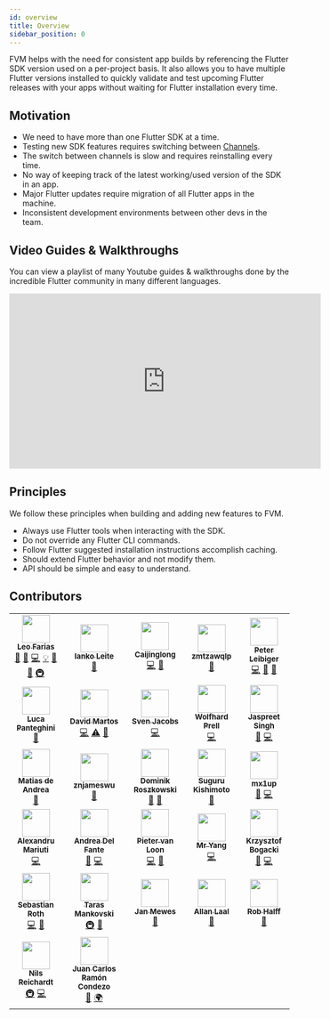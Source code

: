 ```yaml
---
id: overview
title: Overview
sidebar_position: 0
---
```


FVM helps with the need for consistent app builds by referencing the Flutter SDK version used on a per-project basis. It also allows you to have multiple Flutter versions installed to quickly validate and test upcoming Flutter releases with your apps without waiting for Flutter installation every time.

## Motivation

- We need to have more than one Flutter SDK at a time.
- Testing new SDK features requires switching between [Channels](https://flutter.dev/docs/development/tools/sdk/releases).
- The switch between channels is slow and requires reinstalling every time.
- No way of keeping track of the latest working/used version of the SDK in an app.
- Major Flutter updates require migration of all Flutter apps in the machine.
- Inconsistent development environments between other devs in the team.

## Video Guides & Walkthroughs

You can view a playlist of many Youtube guides & walkthroughs done by the incredible Flutter community in many different languages.

<iframe width="560" height="315" src="https://www.youtube.com/embed/videoseries?list=PLVnlSO6aQelAAddOFQVJNoaRGZ1mMsj2Q" title="YouTube video player" frameborder="0" allow="accelerometer; autoplay; clipboard-write; encrypted-media; gyroscope; picture-in-picture" allowfullscreen></iframe>

## Principles

We follow these principles when building and adding new features to FVM.

- Always use Flutter tools when interacting with the SDK.
- Do not override any Flutter CLI commands.
- Follow Flutter suggested installation instructions accomplish caching.
- Should extend Flutter behavior and not modify them.
- API should be simple and easy to understand.

## Contributors

<!-- ALL-CONTRIBUTORS-LIST:START - Do not remove or modify this section -->
<!-- prettier-ignore-start -->
<!-- markdownlint-disable -->
<table>
  <tr>
    <td align="center"><a href="https://github.com/leoafarias"><img src="https://avatars1.githubusercontent.com/u/435833?v=4?s=50" width="50px;" alt=""/><br /><sub><b>Leo Farias</b></sub></a><br /><a href="https://github.com/leoafarias/fvm/commits?author=leoafarias" title="Documentation">📖</a> <a href="#ideas-leoafarias" title="Ideas, Planning, & Feedback">🤔</a> <a href="https://github.com/leoafarias/fvm/commits?author=leoafarias" title="Code">💻</a> <a href="#example-leoafarias" title="Examples">💡</a> <a href="https://github.com/leoafarias/fvm/pulls?q=is%3Apr+reviewed-by%3Aleoafarias" title="Reviewed Pull Requests">👀</a> <a href="#maintenance-leoafarias" title="Maintenance">🚧</a> <a href="#infra-leoafarias" title="Infrastructure (Hosting, Build-Tools, etc)">🚇</a></td>
    <td align="center"><a href="https://github.com/ianko"><img src="https://avatars3.githubusercontent.com/u/723360?v=4?s=50" width="50px;" alt=""/><br /><sub><b>Ianko Leite</b></sub></a><br /><a href="#ideas-ianko" title="Ideas, Planning, & Feedback">🤔</a></td>
    <td align="center"><a href="https://www.kikt.top"><img src="https://avatars0.githubusercontent.com/u/14145407?v=4?s=50" width="50px;" alt=""/><br /><sub><b>Caijinglong</b></sub></a><br /><a href="https://github.com/leoafarias/fvm/commits?author=CaiJingLong" title="Code">💻</a> <a href="#ideas-CaiJingLong" title="Ideas, Planning, & Feedback">🤔</a></td>
    <td align="center"><a href="https://juejin.im/user/5bdc1a32518825170b101080"><img src="https://avatars1.githubusercontent.com/u/16477333?v=4?s=50" width="50px;" alt=""/><br /><sub><b>zmtzawqlp</b></sub></a><br /><a href="https://github.com/leoafarias/fvm/issues?q=author%3Azmtzawqlp" title="Bug reports">🐛</a></td>
    <td align="center"><a href="https://github.com/kuhnroyal"><img src="https://avatars3.githubusercontent.com/u/1260818?v=4?s=50" width="50px;" alt=""/><br /><sub><b>Peter Leibiger</b></sub></a><br /><a href="https://github.com/leoafarias/fvm/commits?author=kuhnroyal" title="Code">💻</a> <a href="#maintenance-kuhnroyal" title="Maintenance">🚧</a> <a href="#question-kuhnroyal" title="Answering Questions">💬</a></td>
  </tr>
  <tr>
    <td align="center"><a href="https://github.com/panthe"><img src="https://avatars0.githubusercontent.com/u/250296?v=4?s=50" width="50px;" alt=""/><br /><sub><b>Luca Panteghini</b></sub></a><br /><a href="https://github.com/leoafarias/fvm/commits?author=panthe" title="Documentation">📖</a></td>
    <td align="center"><a href="https://github.com/davidmartos96"><img src="https://avatars1.githubusercontent.com/u/22084723?v=4?s=50" width="50px;" alt=""/><br /><sub><b>David Martos</b></sub></a><br /><a href="https://github.com/leoafarias/fvm/commits?author=davidmartos96" title="Code">💻</a> <a href="https://github.com/leoafarias/fvm/commits?author=davidmartos96" title="Tests">⚠️</a> <a href="https://github.com/leoafarias/fvm/commits?author=davidmartos96" title="Documentation">📖</a></td>
    <td align="center"><a href="https://github.com/svenjacobs"><img src="https://avatars1.githubusercontent.com/u/255313?v=4?s=50" width="50px;" alt=""/><br /><sub><b>Sven Jacobs</b></sub></a><br /><a href="https://github.com/leoafarias/fvm/commits?author=svenjacobs" title="Code">💻</a></td>
    <td align="center"><a href="https://github.com/Cir0X"><img src="https://avatars0.githubusercontent.com/u/4539597?v=4?s=50" width="50px;" alt=""/><br /><sub><b>Wolfhard Prell</b></sub></a><br /><a href="https://github.com/leoafarias/fvm/commits?author=Cir0X" title="Code">💻</a></td>
    <td align="center"><a href="https://github.com/jascodes"><img src="https://avatars2.githubusercontent.com/u/1231593?v=4?s=50" width="50px;" alt=""/><br /><sub><b>Jaspreet Singh</b></sub></a><br /><a href="#ideas-jascodes" title="Ideas, Planning, & Feedback">🤔</a> <a href="https://github.com/leoafarias/fvm/commits?author=jascodes" title="Code">💻</a></td>
  </tr>
  <tr>
    <td align="center"><a href="https://deandreamatias.com/"><img src="https://avatars2.githubusercontent.com/u/21011641?v=4?s=50" width="50px;" alt=""/><br /><sub><b>Matias de Andrea</b></sub></a><br /><a href="https://github.com/leoafarias/fvm/commits?author=deandreamatias" title="Documentation">📖</a></td>
    <td align="center"><a href="https://github.com/znjameswu"><img src="https://avatars2.githubusercontent.com/u/61373469?v=4?s=50" width="50px;" alt=""/><br /><sub><b>znjameswu</b></sub></a><br /><a href="https://github.com/leoafarias/fvm/issues?q=author%3Aznjameswu" title="Bug reports">🐛</a></td>
    <td align="center"><a href="https://github.com/orestesgaolin"><img src="https://avatars3.githubusercontent.com/u/16854239?v=4?s=50" width="50px;" alt=""/><br /><sub><b>Dominik Roszkowski</b></sub></a><br /><a href="https://github.com/leoafarias/fvm/commits?author=orestesgaolin" title="Documentation">📖</a> <a href="#talk-orestesgaolin" title="Talks">📢</a></td>
    <td align="center"><a href="https://me.sgr-ksmt.org/"><img src="https://avatars0.githubusercontent.com/u/9350581?v=4?s=50" width="50px;" alt=""/><br /><sub><b>Suguru Kishimoto</b></sub></a><br /><a href="https://github.com/leoafarias/fvm/issues?q=author%3Asgr-ksmt" title="Bug reports">🐛</a></td>
    <td align="center"><a href="https://github.com/mx1up"><img src="https://avatars2.githubusercontent.com/u/178714?v=4?s=50" width="50px;" alt=""/><br /><sub><b>mx1up</b></sub></a><br /><a href="https://github.com/leoafarias/fvm/issues?q=author%3Amx1up" title="Bug reports">🐛</a> <a href="https://github.com/leoafarias/fvm/commits?author=mx1up" title="Code">💻</a></td>
  </tr>
  <tr>
    <td align="center"><a href="https://github.com/nank1ro"><img src="https://avatars.githubusercontent.com/u/60045235?v=4?s=50" width="50px;" alt=""/><br /><sub><b>Alexandru Mariuti</b></sub></a><br /><a href="https://github.com/leoafarias/fvm/commits?author=nank1ro" title="Code">💻</a></td>
    <td align="center"><a href="https://github.com/andreadelfante"><img src="https://avatars.githubusercontent.com/u/7781176?v=4?s=50" width="50px;" alt=""/><br /><sub><b>Andrea Del Fante</b></sub></a><br /><a href="#ideas-andreadelfante" title="Ideas, Planning, & Feedback">🤔</a> <a href="https://github.com/leoafarias/fvm/commits?author=andreadelfante" title="Code">💻</a></td>
    <td align="center"><a href="https://github.com/Kavantix"><img src="https://avatars.githubusercontent.com/u/6243755?v=4?s=50" width="50px;" alt=""/><br /><sub><b>Pieter van Loon</b></sub></a><br /><a href="https://github.com/leoafarias/fvm/commits?author=Kavantix" title="Code">💻</a> <a href="#ideas-Kavantix" title="Ideas, Planning, & Feedback">🤔</a></td>
    <td align="center"><a href="https://github.com/YangLang116"><img src="https://avatars.githubusercontent.com/u/15442222?v=4?s=50" width="50px;" alt=""/><br /><sub><b>Mr Yang</b></sub></a><br /><a href="https://github.com/leoafarias/fvm/commits?author=YangLang116" title="Code">💻</a></td>
    <td align="center"><a href="https://github.com/Saancreed"><img src="https://avatars.githubusercontent.com/u/26201033?v=4?s=50" width="50px;" alt=""/><br /><sub><b>Krzysztof Bogacki</b></sub></a><br /><a href="https://github.com/leoafarias/fvm/issues?q=author%3ASaancreed" title="Bug reports">🐛</a> <a href="https://github.com/leoafarias/fvm/commits?author=Saancreed" title="Code">💻</a></td>
  </tr>
  <tr>
    <td align="center"><a href="https://github.com/ened"><img src="https://avatars.githubusercontent.com/u/269860?v=4?s=50" width="50px;" alt=""/><br /><sub><b>Sebastian Roth</b></sub></a><br /><a href="https://github.com/leoafarias/fvm/commits?author=ened" title="Code">💻</a> <a href="#ideas-ened" title="Ideas, Planning, & Feedback">🤔</a></td>
    <td align="center"><a href="https://github.com/taras"><img src="https://avatars.githubusercontent.com/u/74687?v=4?s=50" width="50px;" alt=""/><br /><sub><b>Taras Mankovski</b></sub></a><br /><a href="#infra-taras" title="Infrastructure (Hosting, Build-Tools, etc)">🚇</a> <a href="#ideas-taras" title="Ideas, Planning, & Feedback">🤔</a></td>
    <td align="center"><a href="https://github.com/jmewes"><img src="https://avatars.githubusercontent.com/u/5235584?v=4?s=50" width="50px;" alt=""/><br /><sub><b>Jan Mewes</b></sub></a><br /><a href="https://github.com/leoafarias/fvm/commits?author=jmewes" title="Documentation">📖</a></td>
    <td align="center"><a href="https://permanent.ee"><img src="https://avatars.githubusercontent.com/u/740826?v=4?s=50" width="50px;" alt=""/><br /><sub><b>Allan Laal</b></sub></a><br /><a href="https://github.com/leoafarias/fvm/commits?author=allanlaal" title="Documentation">📖</a></td>
    <td align="center"><a href="https://github.com/rhalff"><img src="https://avatars.githubusercontent.com/u/274358?v=4?s=50" width="50px;" alt=""/><br /><sub><b>Rob Halff</b></sub></a><br /><a href="https://github.com/leoafarias/fvm/commits?author=rhalff" title="Documentation">📖</a></td>
  </tr>
  <tr>
    <td align="center"><a href="https://sharezone.net"><img src="https://avatars.githubusercontent.com/u/24459435?v=4?s=50" width="50px;" alt=""/><br /><sub><b>Nils Reichardt</b></sub></a><br /><a href="#infra-nilsreichardt" title="Infrastructure (Hosting, Build-Tools, etc)">🚇</a> <a href="https://github.com/leoafarias/fvm/commits?author=nilsreichardt" title="Code">💻</a></td>
    <td align="center"><a href="https://rcjuancarlosuwu.medium.com"><img src="https://avatars.githubusercontent.com/u/67658540?v=4?s=50" width="50px;" alt=""/><br /><sub><b>Juan Carlos Ramón Condezo</b></sub></a><br /><a href="https://github.com/leoafarias/fvm/commits?author=rcjuancarlosuwu" title="Documentation">📖</a> <a href="#translation-rcjuancarlosuwu" title="Translation">🌍</a></td>
  </tr>
</table>

<!-- markdownlint-restore -->
<!-- prettier-ignore-end -->

<!-- ALL-CONTRIBUTORS-LIST:END -->
